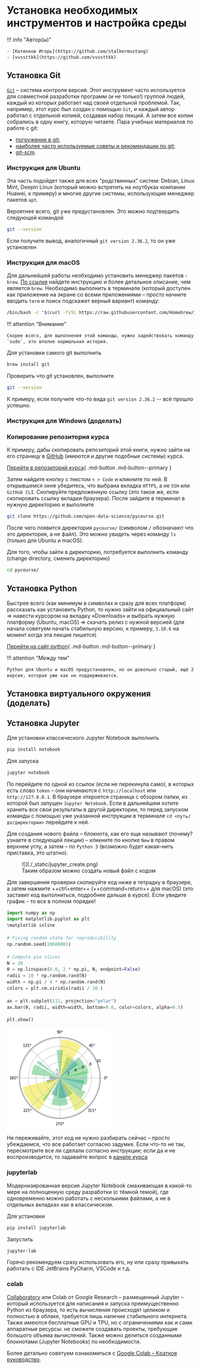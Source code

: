 # Установка необходимых инструментов и настройка среды

!!! info "Автор(ы)"

    - [Котенков Игорь](https://github.com/stalkermustang)
    - [vvssttkk](https://github.com/vvssttkk)

## Установка Git

[`Git`](https://github.com/git-guides) – система контроля версий. Этот инструмент часто используется для совместной разработки программ (и не только!) группой людей, каждый из которых работает над своей отдельной проблемой. Так, например, этот курс был создан с помощью `Git`, и каждый автор работал с отдельной копией, создавая набор лекций. А затем все копии собрались в одну книгу, которую читаете. Пара учебных материалов по работе с git:

- [погружение в git](https://gitimmersion.com/);
- [наиболее часто используемые советы и рекомендации по git](https://github.com/git-tips/tips);
- [git-scm](https://git-scm.com/docs/gittutorial).

### Инструкция для Ubuntu

Эта часть подойдет также для всех "родственных" систем: Debian, Linux Mint, Deepin Linux (который можно встретить на ноутбуках компании Huawei, к примеру) и многие другие системы, использующие менеджер пакетов `apt`.

Вероятнее всего, git уже предустановлен. Это можно подтвердить следующей командой

```bash
git --version
```

Если получите вывод, аналогичный `git version 2.36.2`, то он уже установлен

### Инструкция для macOS

Для дальнейшей работы необходимо установить менеджер пакетов - `brew`. [По ссылке](https://brew.sh/index_ru) найдете инструкцию и более детальное описание, чем является `brew`. Необходимо выполнить в терминале (который доступен как приложение на экране со всеми приложениями – просто начните вводить `term` и поиск подскажет верный вариант) команду:

```bash
/bin/bash -c "$(curl -fsSL https://raw.githubusercontent.com/Homebrew/install/HEAD/install.sh)"
```

!!! attention "Внимание"

    Скорее всего, для выполнения этой команды, нужно задействовать команду `sudo`, это вполне нормальная история.

Для установки самого git выполнить

```bash
brew install git
```

Проверить что git установлен, выполните

```bash
git --version
```

К примеру, если получите что-то вида `git version 2.36.2` -- всё прошло успешно.

### Инструкция для Windows (доделать)



### Копирование репозитория курса

К примеру, дабы скопировать репозиторий этой книги, нужно зайти на его страницу в [GitHub](https://github.com/) (имеются и другие подобные системы) курса.

[Перейти в репозиторий курса](https://github.com/open-data-science/pycourse){ .md-button .md-button--primary }

Затем найдите кнопку с текстом `< > Code` и кликните по ней. В открывшемся окне убедитесь, что выбрана вкладка `HTTPS`, а не `SSH` или `GitHub CLI`. Скопируйте предложенную ссылку (это такое же, если скопировать ссылку вкладки браузера). После зайдите в терминал в нужную директорию и выполните

``` bash
git clone https://github.com/open-data-science/pycourse.git
```

После чего появится директория `pycourse/` (символом `/` обозначают что это директория, а не файл). Это можно увидеть через команду `ls` (только для Ubuntu и macOS).

Для того, чтобы зайти в директорию, потребуется выполнить команду (change directory, сменить директорию)

```bash
cd pycourse/
```

## Установка Python

Быстрее всего (как минимум в символах и сразу для всех платформ) рассказать как установить Python, то нужно зайти на официальный сайт => навести курсором на вкладку «Downloads» и выбрать нужную платформу (Ubuntu, macOS) => скачать релиз с нужной версией (для начала советуем начать стабильную версию, к примеру, `3.10.6` на момент когда эта лекция пишется)

[Перейти на сайт python](https://www.python.org/){ .md-button .md-button--primary }

!!! attention "Между тем"

    Python для Ubuntu и macOS предустановлен, но он довольно старый, ещё 2 версия, которая уже как не поддерживается.

## Установка виртуального окружения (доделать)


## Установка Jupyter

Для установки классического Jupyter Notebook выполнить

```bash
pip install notebook
```

Для запуска

```bash
jupyter notebook
```

По перейдите по одной из ссылок (если не перекинула само), в которых есть слово `token` – они начинаются с `http://localhost` или `http://127.0.0.1`. В браузере откроется страница с обзором папки, из которой был запущен `Jupyter Notebook`. Если в дальнейшем хотите хранить все свои результаты в другой директории, то перед запуском команды с помощью уже указанной инструкции в терминале `cd <путь/до/директории>` перейдите к ней.

Для создания нового файла – блокнота, как его еще называют (почему? узнаете в следующей лекции) – кликните по кнопке `New` в правом верхнем углу, а затем – по `Python 3` (возможно будет какая-нить приставка, это штатно).

<figure markdown>
  ![](./_static/jupyter_create.png)
  <figcaption>
  Таким образом можно создать новый файл с кодом
  </figcaption>
</figure>

Для завершения проверки скопируйте код ниже в тетрадку в браузере, а затем нажмите ++ctrl+enter++ (++command+return++ для macOS) (это заставит код выполниться, подробнее дальше в курсе). Если увидите график - то все в полном порядке!

``` py
import numpy as np
import matplotlib.pyplot as plt
%matplotlib inline

# Fixing random state for reproducibility
np.random.seed(19680801)

# Compute pie slices
N = 20
θ = np.linspace(0.0, 2 * np.pi, N, endpoint=False)
radii = 10 * np.random.rand(N)
width = np.pi / 4 * np.random.rand(N)
colors = plt.cm.viridis(radii / 10.)

ax = plt.subplot(111, projection="polar")
ax.bar(θ, radii, width=width, bottom=0.0, color=colors, alpha=0.5)

plt.show()
```

![](./_static/jupyter_test_code_run.png)

Не переживайте, этот код не нужно разбирать сейчас – просто убеждаемся, что все работает согласно задумке. Если что-то не так, пересмотрите все ли сделали согласно инструкции; если да и не воспроизводится, то задавайте вопрос в [канале курса](https://opendatascience.slack.com/archives/CEH3VJCRJ)

### jupyterlab

Модернизированная версия Jupyter Notebook смахивающая в какой-то мере на полноценную среду разработки (с тёмной темой), где одновременно можно работать с несколькими файлами, а не в отдельных вкладках как в классическом.

Для установки

```bash
pip install jupyterlab
```

Запустить

```bash
jupyter-lab
```

Горячо рекомендуем сразу использовать его, ну или сразу привыкать работать с IDE JetBrains PyCharm, VSCode и т.д.

### colab

[Collaboratory](https://colab.research.google.com) или Colab от Google Research – размещенный Jupyter – который используется для написания и запуска преимущественно Python из браузера, то есть вычисления происходят целиком и полностью в облаке, требуется лишь наличие стабильного интернета. Также имеются бесплатные GPU и TPU, но c ограничениями как и сами аппаратные ресурсы: не сможете создавать проекты, требующие большого объема вычислений. Также можно делиться созданными блокнотами (Jupyter Notebooks) по необходимости.

Более детально советуем ознакомиться с [Google Colab – Краткое руководство](https://isolution.pro/ru/t/google-colab/google-colab-quick-guide/google-colab-kratkoe-rukovodstvo).
